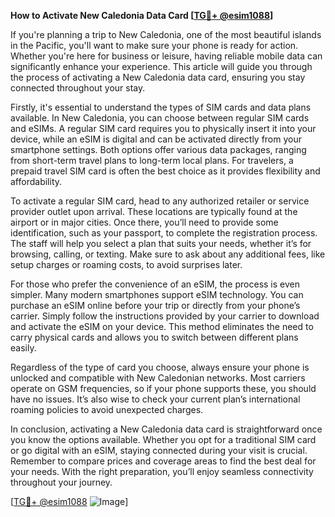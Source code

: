 **How to Activate New Caledonia Data Card [[TG💪+ @esim1088](https://t.me/s/esim1088)]**

If you're planning a trip to New Caledonia, one of the most beautiful islands in the Pacific, you'll want to make sure your phone is ready for action. Whether you're here for business or leisure, having reliable mobile data can significantly enhance your experience. This article will guide you through the process of activating a New Caledonia data card, ensuring you stay connected throughout your stay.

Firstly, it's essential to understand the types of SIM cards and data plans available. In New Caledonia, you can choose between regular SIM cards and eSIMs. A regular SIM card requires you to physically insert it into your device, while an eSIM is digital and can be activated directly from your smartphone settings. Both options offer various data packages, ranging from short-term travel plans to long-term local plans. For travelers, a prepaid travel SIM card is often the best choice as it provides flexibility and affordability.

To activate a regular SIM card, head to any authorized retailer or service provider outlet upon arrival. These locations are typically found at the airport or in major cities. Once there, you’ll need to provide some identification, such as your passport, to complete the registration process. The staff will help you select a plan that suits your needs, whether it’s for browsing, calling, or texting. Make sure to ask about any additional fees, like setup charges or roaming costs, to avoid surprises later.

For those who prefer the convenience of an eSIM, the process is even simpler. Many modern smartphones support eSIM technology. You can purchase an eSIM online before your trip or directly from your phone’s carrier. Simply follow the instructions provided by your carrier to download and activate the eSIM on your device. This method eliminates the need to carry physical cards and allows you to switch between different plans easily.

Regardless of the type of card you choose, always ensure your phone is unlocked and compatible with New Caledonian networks. Most carriers operate on GSM frequencies, so if your phone supports these, you should have no issues. It’s also wise to check your current plan’s international roaming policies to avoid unexpected charges.

In conclusion, activating a New Caledonia data card is straightforward once you know the options available. Whether you opt for a traditional SIM card or go digital with an eSIM, staying connected during your visit is crucial. Remember to compare prices and coverage areas to find the best deal for your needs. With the right preparation, you’ll enjoy seamless connectivity throughout your journey.

[[TG💪+ @esim1088](https://t.me/s/esim1088) ![Image](https://i.postimg.cc/Y0z9fWf4/image.png)]
